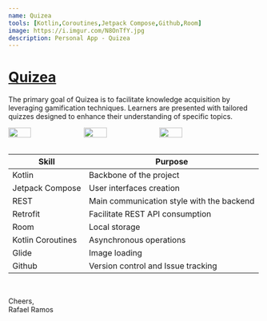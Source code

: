 ```yaml
---
name: Quizea
tools: [Kotlin,Coroutines,Jetpack Compose,Github,Room]
image: https://i.imgur.com/N8OnTfY.jpg
description: Personal App - Quizea
---
```


# [Quizea](https://play.google.com/store/apps/details?id=com.scookie.quizzapp)

The primary goal of Quizea is to facilitate knowledge acquisition by leveraging gamification techniques.
Learners are presented with tailored quizzes designed to enhance their understanding of specific topics.

<div style="display: flex;">
  <img src="https://i.imgur.com/sRIOwRR.jpg" style="width: 30%; height: 30%;" />
  <img src="https://i.imgur.com/akJ0LYW.jpg" style="width: 30%; height: 30%;" />
  <img src="https://i.imgur.com/lF0Mvag.jpg" style="width: 30%; height: 30%;" />
</div>

<br>

| **Skill** | **Purpose** |
|---|---|
| Kotlin | Backbone of the project |
| Jetpack Compose | User interfaces creation |
| REST | Main communication style with the backend |
| Retrofit | Facilitate REST API consumption |
| Room | Local storage |
| Kotlin Coroutines | Asynchronous operations |
| Glide | Image loading |
| Github | Version control and Issue tracking |

<br>

Cheers,<br>Rafael Ramos
